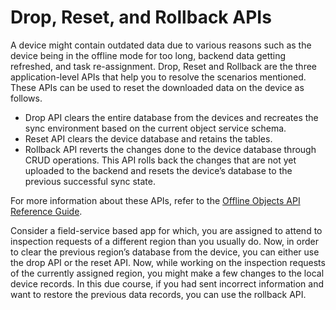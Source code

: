 
Drop, Reset, and Rollback APIs
==============================

A device might contain outdated data due to various reasons such as the device being in the offline mode for too long, backend data getting refreshed, and task re-assignment. Drop, Reset and Rollback are the three application-level APIs that help you to resolve the scenarios mentioned. These APIs can be used to reset the downloaded data on the device as follows.

*   Drop API clears the entire database from the devices and recreates the sync environment based on the current object service schema.
*   Reset API clears the device database and retains the tables.
*   Rollback API reverts the changes done to the device database through CRUD operations. This API rolls back the changes that are not yet uploaded to the backend and resets the device’s database to the previous successful sync state.

For more information about these APIs, refer to the [Offline Objects API Reference Guide](../../../Foundry/offline_objectsapi_reference_guide/Content/Offline_Objects_API_Reference.md?TocPath=_____1).

Consider a field-service based app for which, you are assigned to attend to inspection requests of a different region than you usually do. Now, in order to clear the previous region’s database from the device, you can either use the drop API or the reset API. Now, while working on the inspection requests of the currently assigned region, you might make a few changes to the local device records. In this due course, if you had sent incorrect information and want to restore the previous data records, you can use the rollback API.
